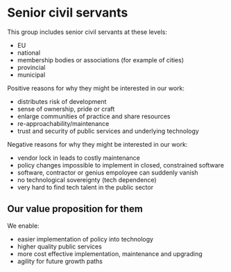 # Senior civil servants

This group includes senior civil servants at these levels:

+ EU
+ national
+ membership bodies or associations (for example of cities)
+ provincial  
+ municipal

Positive reasons for why they might be interested in our work:

+ distributes risk of development
+ sense of ownership, pride or craft
+ enlarge communities of practice and share resources
+ re-approachability/maintenance
+ trust and security of public services and underlying technology

Negative reasons for why they might be interested in our work:

+ vendor lock in leads to costly maintenance
+ policy changes impossible to implement in closed, constrained software
+ software, contractor or genius empoloyee can suddenly vanish
+ no technological sovereignty (tech dependence)
+ very hard to find tech talent in the public sector

## Our value proposition for them

We enable:

+ easier implementation of policy into technology
+ higher quality public services
+ more cost effective implementation, maintenance and upgrading
+ agility for future growth paths
